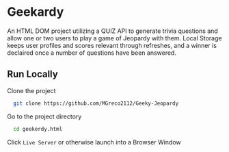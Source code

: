 
# Geekardy

An HTML DOM project utilizing a QUIZ API to generate trivia questions
and allow one or two users to play a game of Jeopardy with them. Local
Storage keeps user profiles and scores relevant through refreshes, and a winner
is declaired once a number of questions have been answered.


## Run Locally

Clone the project

```bash
  git clone https://github.com/MGreco2112/Geeky-Jeopardy
```

Go to the project directory

```bash
  cd geekerdy.html
```

Click `Live Server` or otherwise launch into a Browser Window
